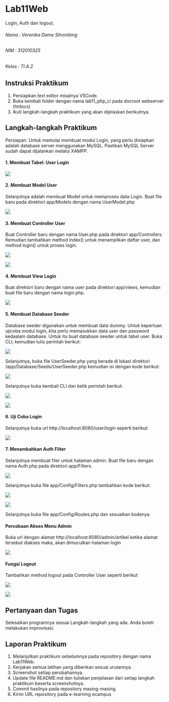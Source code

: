# Lab11Web 
Login, Auth dan logout.

###### Nama : Veronika Dame Sihombing
###### NIM : 312010325
###### Kelas : TI.A.2

## Instruksi Praktikum

1. Persiapkan text editor misalnya VSCode.
2. Buka kembali folder dengan nama lab11_php_ci pada docroot webserver (htdocs)
3. Ikuti langkah-langkah praktikum yang akan dijelaskan berikutnya.

## Langkah-langkah Praktikum

Persiapan.
Untuk memulai membuat modul Login, yang perlu disiapkan adalah database server 
menggunakan MySQL. Pastikan MySQL Server sudah dapat dijalankan melalui 
XAMPP.

#### 1. Membuat Tabel: User Login

![](img/1%20satu1.jpg)

#### 2. Membuat Model User

Selanjutnya adalah membuat Model untuk memproses data Login. Buat file baru pada 
direktori app/Models dengan nama UserModel.php

![](img/2%20models.jpg)

#### 3. Membuat Controller User

Buat Controller baru dengan nama User.php pada direktori app/Controllers.
Kemudian tambahkan method index() untuk menampilkan daftar user, dan method 
login() untuk proses login.

![](img/3%20controllers.jpg)

![](img/3a%20controllers.jpg)

#### 4. Membuat View Login

Buat direktori baru dengan nama user pada direktori app/views, kemudian buat file 
baru dengan nama login.php. 

![](img/4%20views.jpg)


#### 5. Membuat Database Seeder

Database seeder digunakan untuk membuat data dummy. Untuk keperluan ujicoba modul 
login, kita perlu memasukkan data user dan password kedaalam database. Untuk itu buat 
database seeder untuk tabel user. Buka CLI, kemudian tulis perintah berikut:


![](img/db%20seeder.jpg)

Selanjutnya, buka file UserSeeder.php yang berada di lokasi direktori 
/app/Database/Seeds/UserSeeder.php kemudian isi dengan kode berikut:

![](img/5%20userseed.jpg)


Selanjutnya buka kembali CLI dan ketik perintah berikut:

![](img/db%20seeder2.jpg)


![](img/db%20seeder3.jpg)

#### 6. Uji Coba Login

Selanjutnya buka url http://localhost:8080/user/login seperti berikut:

![](img/login%20pagebener.jpg)

#### 7. Menambahkan Auth Filter

Selanjutnya membuat filer untuk halaman admin. Buat file baru dengan nama Auth.php
pada direktori app/Filters. 

![](img/filter%20page.jpg)

Selanjutnya buka file app/Config/Filters.php tambahkan kode berikut:

![](img/filter%20page2.jpg)

![](img/filter%20page3.jpg)

Selanjutnya buka file app/Config/Routes.php dan sesuaikan kodenya.


#### Percobaan Akses Menu Admin

Buka url dengan alamat http://localhost:8080/admin/artikel ketika alamat tersebut 
diakses maka, akan dimuculkan halaman login

![](img/login%20pagebener.jpg)

#### Fungsi Logout

Tambahkan method logout pada Controller User seperti berikut

![](img/logout%20control.jpg)

![](img/akhir%20img.jpg)


## Pertanyaan dan Tugas

Selesaikan programnya sesuai Langkah-langkah yang ada. Anda boleh melakukan 
improvisasi.

## Laporan Praktikum

1. Melanjutkan praktikum sebelumnya pada repository dengan nama Lab11Web.
2. Kerjakan semua latihan yang diberikan sesuai urutannya.
3. Screenshot setiap perubahannya.
4. Update file README.md dan tuliskan penjelasan dari setiap langkah praktikum 
beserta screenshotnya.
5. Commit hasilnya pada repository masing-masing.
6. Kirim URL repository pada e-learning ecampus

